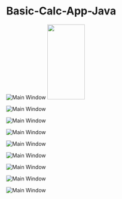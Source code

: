 # Basic-Calc-App-Java

![Main Window]()
<img src="https://github.com/sachinl0har/Basic-Calc-App-Java/blob/master/addition.png" class="img-fluid" alt="" width="100px" height="200vh">

![Main Window](https://github.com/sachinl0har/Basic-Calc-App-Java/blob/master/Arm.png?raw=true)

![Main Window](https://github.com/sachinl0har/Basic-Calc-App-Java/blob/master/RandN.png?raw=true)

![Main Window](https://github.com/sachinl0har/Basic-Calc-App-Java/blob/master/cinf.png?raw=true)

![Main Window](https://github.com/sachinl0har/Basic-Calc-App-Java/blob/master/fact.png?raw=true)

![Main Window](https://github.com/sachinl0har/Basic-Calc-App-Java/blob/master/finc.png?raw=true)

![Main Window](https://github.com/sachinl0har/Basic-Calc-App-Java/blob/master/mod.png?raw=true)

![Main Window](https://github.com/sachinl0har/Basic-Calc-App-Java/blob/master/power.png?raw=true)

![Main Window](https://github.com/sachinl0har/Basic-Calc-App-Java/blob/master/reverse.png?raw=true)
